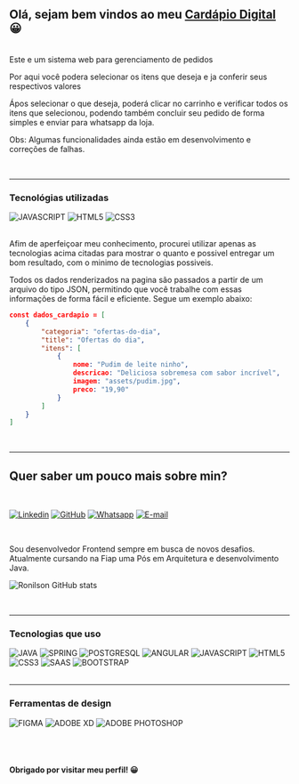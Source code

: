 ## Olá, sejam bem vindos ao meu [Cardápio Digital](https://ronilsonb2.github.io/cardapio-digital/) 😀
<br/>
Este e um sistema web para gerenciamento de pedidos 

Por aqui você podera selecionar os itens que deseja e ja conferir seus respectivos valores

Ápos selecionar o que deseja, poderá clicar no carrinho e verificar todos os itens que selecionou, podendo também concluir seu pedido de forma simples e enviar para whatsapp da loja.

Obs: Algumas funcionalidades ainda estão em desenvolvimento e correções de falhas.

<br/>

---
### Tecnológias utilizadas


<div style="dislay:inline-block">
    <img alt= "JAVASCRIPT" src="https://img.shields.io/badge/JavaScript-F7DF1E?style=for-the-badge&logo=javascript&logoColor=black">
    <img alt= "HTML5" src="https://img.shields.io/badge/HTML5-E34F26?style=for-the-badge&logo=html5&logoColor=white">
    <img alt= "CSS3" src="https://img.shields.io/badge/CSS3-1572B6?style=for-the-badge&logo=css3&logoColor=white">
</div>

<br/>

Afim de aperfeiçoar meu conhecimento, procurei utilizar apenas as tecnologias acima citadas para mostrar o quanto e possivel entregar um bom resultado, com o minimo de tecnologias possiveis.


Todos os dados renderizados na pagina são passados a partir de um arquivo
do tipo JSON, permitindo que você trabalhe com essas informações de forma fácil e eficiente. Segue um exemplo abaixo:

```JSON
const dados_cardapio = [
    {
        "categoria": "ofertas-do-dia",
        "title": "Ofertas do dia",
        "itens": [
            {
                nome: "Pudim de leite ninho",
                descricao: "Deliciosa sobremesa com sabor incrível",
                imagem: "assets/pudim.jpg",
                preco: "19,90"
            }
        ]
    }
]
```


<br/>

---
## Quer saber um pouco mais sobre min? 
<br/>

[![Linkedin](https://img.shields.io/badge/LinkedIn-0077B5?style=for-the-badge&logo=linkedin&logoColor=white)](https://www.linkedin.com/in/ronilson-alves-63b57a138/)
[![GitHub](https://img.shields.io/badge/GitHub-100000?style=for-the-badge&logo=github&logoColor=white)](https://github.com/Ronilsonb2)
[![Whatsapp](https://img.shields.io/badge/WhatsApp-25D366?style=for-the-badge&logo=whatsapp&logoColor=white)](https://api.whatsapp.com/send?phone=5513996308174)
[![E-mail](https://img.shields.io/badge/Gmail-D14836?style=for-the-badge&logo=gmail&logoColor=white)](mailto:ronilson-b2@hotmail.com)

<br/>

Sou desenvolvedor Frontend sempre em busca de novos desafios. Atualmente cursando na Fiap uma Pós em Arquitetura e desenvolvimento Java.


![Ronilson GitHub stats](https://github-readme-stats.vercel.app/api?username=Ronilsonb2&show_icons=true&theme=merko)

<br/>

---
### Tecnologias que uso

<div style="dislay:inline-block">
    <img alt= "JAVA" src="https://img.shields.io/badge/Java-ED8B00?style=for-the-badge&logo=openjdk&logoColor=white">
    <img alt= "SPRING" src="https://img.shields.io/badge/Spring-6DB33F?style=for-the-badge&logo=spring&logoColor=white">
    <img alt= "POSTGRESQL" src="https://img.shields.io/badge/PostgreSQL-316192?style=for-the-badge&logo=postgresql&logoColor=white">
    <img alt= "ANGULAR" src="https://img.shields.io/badge/Angular-DD0031?style=for-the-badge&logo=angular&logoColor=white">
    <img alt= "JAVASCRIPT" src="https://img.shields.io/badge/JavaScript-F7DF1E?style=for-the-badge&logo=javascript&logoColor=black">
    <img alt= "HTML5" src="https://img.shields.io/badge/HTML5-E34F26?style=for-the-badge&logo=html5&logoColor=white">
    <img alt= "CSS3" src="https://img.shields.io/badge/CSS3-1572B6?style=for-the-badge&logo=css3&logoColor=white">
    <img alt= "SAAS" src="https://img.shields.io/badge/Sass-CC6699?style=for-the-badge&logo=sass&logoColor=white">
    <img alt= "BOOTSTRAP" src="https://img.shields.io/badge/Bootstrap-563D7C?style=for-the-badge&logo=bootstrap&logoColor=white">
</div>
<br/>

---
### Ferramentas de design

<div style="dislay:inline-block">
    <img alt= "FIGMA" src="https://img.shields.io/badge/Figma-F24E1E?style=for-the-badge&logo=figma&logoColor=white">
    <img alt= "ADOBE XD" src="https://img.shields.io/badge/Adobe%20XD-470137?style=for-the-badge&logo=Adobe%20XD&logoColor=#FF61F6">
    <img alt= "ADOBE PHOTOSHOP" src="https://img.shields.io/badge/Adobe%20Photoshop-31A8FF?style=for-the-badge&logo=Adobe%20Photoshop&logoColor=black">
</div>


<br/><br/>


#### Obrigado por visitar meu perfil! 😀
